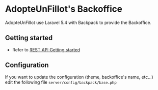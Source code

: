 # AdopteUnFillot's Backoffice

AdopteUnFillot use Laravel 5.4 with Backpack to provide the Backoffice.

## Getting started

- Refer to [REST API Getting started](api.md)


## Configuration

If you want to update the configuration (theme, backoffice's name, etc...) edit the following file `server/config/backpack/base.php`
